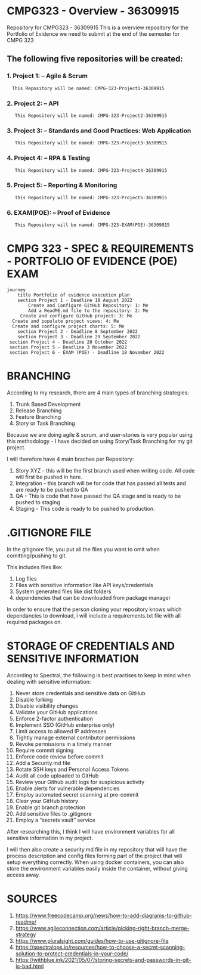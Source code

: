# CMPG323 - Overview - 36309915
Repository for CMPG323 - 36309915
This is a overview repository for the Portfolio of Evidence we need to submit at the end of the semester for CMPG 323

## The following five repositories will be created: 

### 1. Project 1: – Agile & Scrum
      This Repository will be named: CMPG-323-Project1-36309915

### 2.  Project 2: – API
       This Repository will be named: CMPG-323-Project2-36309915

### 3.  Project 3: – Standards and Good Practices: Web Application
       This Repository will be named: CMPG-323-Project3-36309915
 
### 4.  Project 4: – RPA & Testing
       This Repository will be named: CMPG-323-Project4-36309915

### 5.  Project 5: – Reporting & Monitoring
       This Repository will be named: CMPG-323-Project5-36309915

### 6.  EXAM(POE): – Proof of Evidence
       This Repository will be named: CMPG-323-EXAM(POE)-36309915


# CMPG 323 - SPEC & REQUIREMENTS - PORTFOLIO OF EVIDENCE (POE) EXAM
```mermaid
journey
	title Portfolio of evidence execution plan
	section Project 1 - Deadline 18 August 2022
		Create and Configure GitHub Repository: 1: Me
		Add a ReadME.md file to the repository: 2: Me
	 Create and configure GitHub project: 3: Me
  Create and populate project views: 4: Me
  Create and configure project charts: 5: Me
	section Project 2 - Deadline 8 September 2022
	section Project 3 - Deadline 29 September 2022
 section Project 4 - Deadline 20 October 2022
 section Project 5 - Deadline 3 November 2022
 section Project 6 - EXAM (POE) - Deadline 18 November 2022

```


# BRANCHING

According to my research, there are 4 main types of branching strategies:

1. Trunk Based Development
2. Release Branching
3. Feature Branching
4. Story or Task Branching
	
Because we are doing agile & scrum, and user-stories is very popular using this methodology - I have decided on using Story/Task Branching for my git project.

I will therefore have 4 main braches per Repository:
1. Story XYZ - this will be the first branch used when writing code. All code will first be pushed in here.
2. Integration - this branch will be for code that has passed all tests and are ready to be pushed to QA
3. QA - This is code that have passed the QA stage and is ready to be pushed to staging
4. Staging - This code is ready to be pushed to production.

# .GITIGNORE FILE

In the gitignore file, you put all the files you want to omit when comitting/pushing to git. 

This includes files like:
1. Log files
2. Files with sensitive information like API keys/credentials
3. System generated files like dist folders
4. dependencies that can be downloaded from package manager

In order to ensure that the person cloning your repository knows which dependancies to download, i will include a requirements.txt file with all required packages on. 

# STORAGE OF CREDENTIALS AND SENSITIVE INFORMATION

According to Spectral, the following is best practises to keep in mind when dealing with sensitive information:

1. Never store credentials and sensitive data on GitHub
2. Disable forking
3. Disable visibility changes
4. Validate your GitHub applications
5. Enforce 2-factor authentication
6. Implement SSO (GitHub enterprise only)
7. Limit access to allowed IP addresses
8. Tightly manage external contributor permissions
9. Revoke permissions in a timely manner
10. Require commit signing
11. Enforce code review before commit
12. Add a Security.md file
13. Rotate SSH keys and Personal Access Tokens
14. Audit all code uploaded to GitHub
15. Review your Github audit logs for suspicious activity
16. Enable alerts for vulnerable dependencies
17. Employ automated secret scanning at pre-commit
18. Clear your GitHub history
19. Enable git branch protection
20. Add sensitive files to .gitignore
21. Employ a “secrets vault” service

After researching this, I think I will have environment variables for all sensitive information in my project. 

I will then also create a security.md file in my repository that will have the process description and config files forming part of the project that will setup everything correctly. When using docker containers, you can also store the environment variables easily inside the container, without giving access away.

# SOURCES

1. https://www.freecodecamp.org/news/how-to-add-diagrams-to-github-readme/
2. https://www.agileconnection.com/article/picking-right-branch-merge-strategy
3. https://www.pluralsight.com/guides/how-to-use-gitignore-file
4. https://spectralops.io/resources/how-to-choose-a-secret-scanning-solution-to-protect-credentials-in-your-code/
5. https://withblue.ink/2021/05/07/storing-secrets-and-passwords-in-git-is-bad.html
